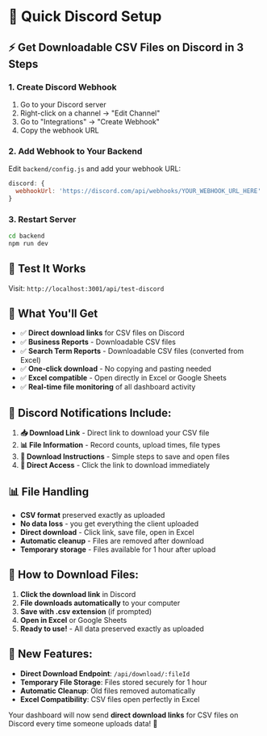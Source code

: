 # 🚀 Quick Discord Setup

## ⚡ Get Downloadable CSV Files on Discord in 3 Steps

### 1. Create Discord Webhook
1. Go to your Discord server
2. Right-click on a channel → "Edit Channel"
3. Go to "Integrations" → "Create Webhook"
4. Copy the webhook URL

### 2. Add Webhook to Your Backend
Edit `backend/config.js` and add your webhook URL:

```javascript
discord: {
  webhookUrl: 'https://discord.com/api/webhooks/YOUR_WEBHOOK_URL_HERE'
}
```

### 3. Restart Server
```bash
cd backend
npm run dev
```

## 🧪 Test It Works
Visit: `http://localhost:3001/api/test-discord`

## 🎯 What You'll Get
- ✅ **Direct download links** for CSV files on Discord
- ✅ **Business Reports** - Downloadable CSV files
- ✅ **Search Term Reports** - Downloadable CSV files (converted from Excel)
- ✅ **One-click download** - No copying and pasting needed
- ✅ **Excel compatible** - Open directly in Excel or Google Sheets
- ✅ **Real-time file monitoring** of all dashboard activity

## 📱 Discord Notifications Include:
1. **📥 Download Link** - Direct link to download your CSV file
2. **📊 File Information** - Record counts, upload times, file types
3. **💾 Download Instructions** - Simple steps to save and open files
4. **🔗 Direct Access** - Click the link to download immediately

## 📊 File Handling
- **CSV format** preserved exactly as uploaded
- **No data loss** - you get everything the client uploaded
- **Direct download** - Click link, save file, open in Excel
- **Automatic cleanup** - Files are removed after download
- **Temporary storage** - Files available for 1 hour after upload

## 💾 How to Download Files:
1. **Click the download link** in Discord
2. **File downloads automatically** to your computer
3. **Save with .csv extension** (if prompted)
4. **Open in Excel** or Google Sheets
5. **Ready to use!** - All data preserved exactly as uploaded

## 🚀 New Features:
- **Direct Download Endpoint**: `/api/download/:fileId`
- **Temporary File Storage**: Files stored securely for 1 hour
- **Automatic Cleanup**: Old files removed automatically
- **Excel Compatibility**: CSV files open perfectly in Excel

Your dashboard will now send **direct download links** for CSV files on Discord every time someone uploads data! 🎉
